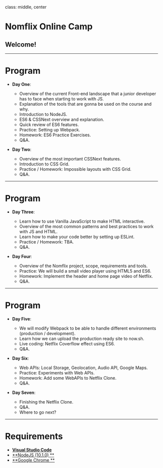 class: middle, center

# Nomflix Online Camp

## Welcome!

---

# Program

* **Day One**:

  * Overview of the current Front-end landscape that a junior developer has to face when starting to work with JS.
  * Explanation of the tools that are gonna be used on the course and why.
  * Introduction to NodeJS.
  * ES6 & CSSNext overview and explanation.
  * Quick review of ES6 features.
  * Practice: Setting up Webpack.
  * Homework: ES6 Practice Exercises.
  * Q&A.

* **Day Two**:

  * Overview of the most important CSSNext features.
  * Introduction to CSS Grid.
  * Practice / Homework: Impossible layouts with CSS Grid.
  * Q&A.

---

# Program

* **Day Three**:

  * Learn how to use Vanilla JavaScript to make HTML interactive.
  * Overview of the most common patterns and best practices to work with JS and HTML.
  * Learn how to make your code better by setting up ESLint.
  * Practice / Homework: TBA.
  * Q&A.

* **Day Four**:

  * Overview of the Nomflix project, scope, requirements and tools.
  * Practice: We will build a small video player using HTML5 and ES6.
  * Homework: Implement the header and home page video of Netflix.
  * Q&A.

---

# Program

* **Day Five**:

  * We will modify Webpack to be able to handle different environments (production / development).
  * Learn how we can upload the production ready site to now.sh.
  * Live coding: Netflix Coverflow effect using ES6.
  * Q&A.

* **Day Six**:

  * Web APIs: Local Storage, Geolocation, Audio API, Google Maps.
  * Practice: Experiments with Web APIs.
  * Homework: Add some WebAPIs to Netflix Clone.
  * Q&A.

* **Day Seven**:

  * Finishing the Netflix Clone.
  * Q&A.
  * Where to go next?

---

# Requirements

* [**Visual Studio Code**](https://www.google.com)
* [**NodeJS (10.1.0) **](https://www.google.com)
* [**Google Chrome **](https://www.google.com/chrome/)
